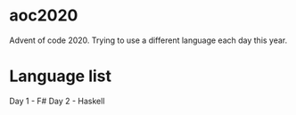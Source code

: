# aoc2020
Advent of code 2020.
Trying to use a different language each day this year.

# Language list
Day 1 - F#
Day 2 - Haskell

